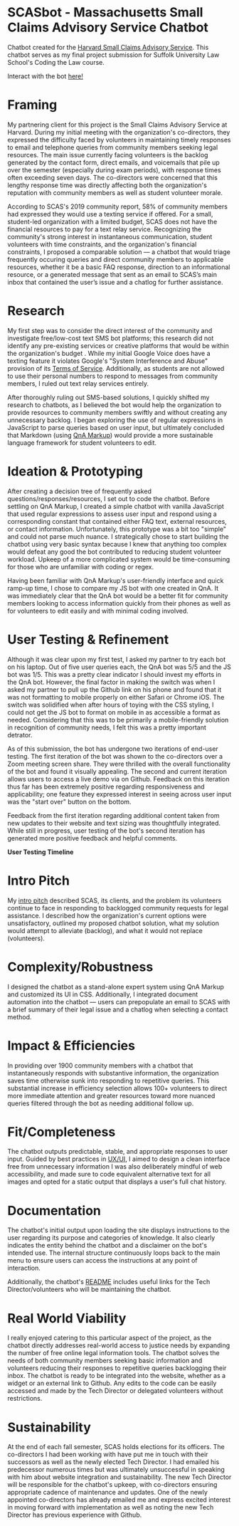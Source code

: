 # SCASbot - Massachusetts Small Claims Advisory Service Chatbot
Chatbot created for the [Harvard Small Claims Advisory Service](http://masmallclaims.org/). This chatbot serves as my final project submission for Suffolk University Law School's Coding the Law course.
 
Interact with the bot [here!]( https://beantownbrit.github.io/scaschatbot/)

# Framing
My partnering client for this project is the Small Claims Advisory Service at Harvard. During my initial meeting with the organization's co-directors, they expressed the difficulty faced by volunteers in maintaining timely responses to email and telephone queries from community members seeking legal resources. The main issue currently facing volunteers is the backlog generated by the contact form, direct emails, and voicemails that pile up over the semester (especially during exam periods), with response times often exceeding seven days. The co-directors were concerned that this lengthy response time was directly affecting both the organization's reputation with community members as well as student volunteer morale.
 
According to SCAS's 2019 community report, 58% of community members had expressed they would use a texting service if offered. For a small, student-led organization with a limited budget, SCAS does not have the financial resources to pay for a text relay service. Recognizing the community's strong interest in instantaneous communication, student volunteers with time constraints, and the organization's financial constraints, I proposed a comparable solution — a chatbot that would triage frequently occuring queries and direct community members to applicable resources, whether it be a basic FAQ response, direction to an informational resource, or a generated message that sent as an email to SCAS’s main inbox that contained the user’s issue and a chatlog for further assistance.
 
# Research
My first step was to consider the direct interest of the community and investigate free/low-cost text SMS bot platforms; this research did not identify any pre-existing services or creative platforms that would be within the organization's budget .  While my initial Google Voice does have a texting feature it violates Google's "System Interference and Abuse" provision of its [Terms of Service](https://www.google.com/googlevoice/program-policies.html). Additionally, as students are not allowed to use their personal numbers to respond to messages from community members, I ruled out text relay services entirely.

After thoroughly ruling out SMS-based solutions, I quickly shifted my research to chatbots, as I believed the bot would help the organization to provide resources to community members swiftly and without creating any unnecessary backlog. I began exploring the use of regular expressions in JavaScript to parse queries based on user input, but ultimately concluded that Markdown (using [QnA Markup](https://www.qnamarkup.org/)) would provide a more sustainable language framework for student volunteers to edit.
 
# Ideation & Prototyping
After creating a decision tree of frequently asked questions/responses/resources, I set out to code the chatbot. Before settling on QnA Markup, I created a simple chatbot with vanilla JavaScript that used regular expressions to assess user input and respond using a corresponding constant that contained either FAQ text, external resources, or contact information. Unfortunately, this prototype was a bit too "simple" and could not parse much nuance. I strategically chose to start building the chatbot using very basic syntax because I knew that anything too complex would defeat any good the bot contributed to reducing student volunteer workload. Upkeep of a more complicated system would be time-consuming for those who are unfamiliar with coding or regex.

Having been familiar with QnA Markup's user-friendly interface and quick ramp-up time, I chose to compare my JS bot with one created in QnA. It was immediately clear that the QnA bot would be a better fit for community members looking to access information quickly from their phones as well as for volunteers to edit easily and with minimal coding involved.

# User Testing & Refinement
Although it was clear upon my first test, I asked my partner to try each bot on his laptop. Out of five user queries each, the QnA bot was 5/5 and the JS bot was 1/5. This was a pretty clear indicator I should invest my efforts in the QnA bot. However, the final factor in making the switch was when I asked my partner to pull up the Github link on his phone and found that it was not formatting to mobile properly on either Safari or Chrome iOS. The switch was solidified when after hours of toying with the CSS styling, I could not get the JS bot to format on mobile in as accessible a format as needed. Considering that this was to be primarily a mobile-friendly solution in recognition of community needs, I felt this was a pretty important detrator.

As of this submission, the bot has undergone two iterations of end-user testing. The first iteration of the bot was shown to the co-directors over a Zoom meeting screen share. They were thrilled with the overall functionality of the bot and found it visually appealing. The second and current iteration allows users to access a live demo via on Github. Feedback on this iteration thus far has been extremely positive regarding responsiveness and applicability; one feature they expressed interest in seeing across user input was the "start over" button on the bottom.

Feedback from the first iteration regarding additional content taken from new updates to their website and text sizing was thoughtfully integrated. While still in progress, user testing of the bot's second iteration has generated more positive feedback and helpful comments.

<b>User Testing Timeline</b>

# Intro Pitch
My [intro pitch](https://docs.google.com/presentation/d/1jl1PyJD6qnVzsabswbl03yFIyGtriwfbM6fw0eIw7p0/edit?usp=sharing) described SCAS, its clients, and the problem its volunteers continue to face in responding to backlogged community requests for legal assistance. I described how the organization's current options were unsatisfactory, outlined my proposed chatbot solution, what my solution would attempt to alleviate (backlog), and what it would not replace (volunteers).
 
# Complexity/Robustness
I designed the chatbot as a stand-alone expert system using QnA Markup and customized its UI in CSS. Additionally, I integrated document automation into the chatbot — users can prepopulate an email to SCAS with a brief summary of their legal issue and a chatlog when selecting a contact method.
 
# Impact & Efficiencies
In providing over 1900 community members with a chatbot that instantaneously responds with substantive information, the organization saves time otherwise sunk into responding to repetitive queries. This substantial increase in efficiency selection allows 100+ volunteers to direct more immediate attention and greater resources toward more nuanced queries filtered through the bot as needing additional follow up.
 
# Fit/Completeness
The chatbot outputs predictable, stable, and appropriate responses to user input. Guided by best practices in [UX/UI](https://www.uxpin.com/studio/blog/guide-design-consistency-best-practices-ui-ux-designers/), I aimed to design a clean interface free from unnecessary information I was also deliberately mindful of web accessibility, and made sure to code equivalent alternative text for all images and opted for a static output that displays a user's full chat history.

# Documentation
The chatbot's initial output upon loading the site displays instructions to the user regarding its purpose and categories of knowledge. It also clearly indicates the entity behind the chatbot and a disclaimer on the bot's intended use. The internal structure continuously loops back to the main menu to ensure users can access the instructions at any point of interaction.

Additionally, the chatbot's [README](https://github.com/beantownbrit/scaschatbot) includes useful links for the Tech Director/volunteers who will be maintaining the chatbot.

# Real World Viability
I really enjoyed catering to this particular aspect of the project, as the chatbot directly addresses real-world access to justice needs by expanding the number of free online legal information tools. The chatbot solves the needs of both community members seeking basic information and volunteers reducing their responses to repetitive queries backlogging their inbox. The chatbot is ready to be integrated into the website, whether as a widget or an external link to Github. Any edits to the code can be easily accessed and made by the Tech Director or delegated volunteers without restrictions.

# Sustainability
At the end of each fall semester, SCAS holds elections for its officers. The co-directors I had been working with have put me in touch with their successors as well as the newly elected Tech Director. I had emailed his predecessor numerous times but was ultimately unsuccessful in speaking with him about website integration and sustainability. The new Tech Director will be responsible for the chatbot's upkeep, with co-directors ensuring appropriate cadence of maintenance and updates. One of the newly appointed co-directors has already emailed me and express excited interest in moving forward with implementation as well as noting the new Tech Director has previous experience with Github.
